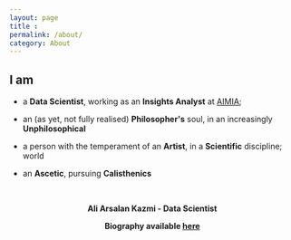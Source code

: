 ```yaml
---
layout: page
title : 
permalink: /about/
category: About
---
```


## I am 

- a **Data Scientist**, working as an **Insights Analyst** at [AIMIA](www.aimia.com);  

- an (as yet, not fully realised) **Philosopher's** soul, in an increasingly **Unphilosophical**  

- a person with the temperament of an **Artist**, in a **Scientific** discipline; 
 world  
 
- an **Ascetic**, pursuing **Calisthenics**  


<br>
<center><p><strong>
                <span class="manual">Ali Arsalan Kazmi - Data Scientist</span></strong></p>
                <p><strong>Biography available <a href="https://aliarsalankazmi.github.io" target="_blank">here</a></strong>
                </p>
</center>
<br>



